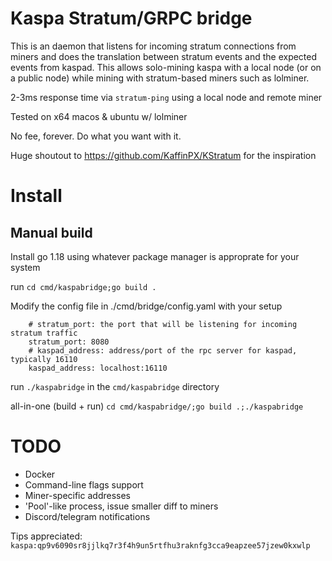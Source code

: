 # Kaspa Stratum/GRPC bridge
This is an daemon that listens for incoming stratum connections from miners and does the translation between stratum events and the expected events from kaspad. This allows solo-mining kaspa with a local node (or on a public node) while mining with stratum-based miners such as lolminer.

2-3ms response time via `stratum-ping` using a local node and remote miner

Tested on x64 macos & ubuntu w/ lolminer

No fee, forever. Do what you want with it. 

Huge shoutout to https://github.com/KaffinPX/KStratum for the inspiration

# Install

## Manual build
Install go 1.18 using whatever package manager is approprate for your system

run `cd cmd/kaspabridge;go build .`

Modify the config file in ./cmd/bridge/config.yaml with your setup
```
    # stratum_port: the port that will be listening for incoming stratum traffic
    stratum_port: 8080
    # kaspad_address: address/port of the rpc server for kaspad, typically 16110
    kaspad_address: localhost:16110
```

run `./kaspabridge` in the `cmd/kaspabridge` directory

all-in-one (build + run) `cd cmd/kaspabridge/;go build .;./kaspabridge`

# TODO
* Docker
* Command-line flags support
* Miner-specific addresses 
* 'Pool'-like process, issue smaller diff to miners
* Discord/telegram notifications




Tips appreciated: `kaspa:qp9v6090sr8jjlkq7r3f4h9un5rtfhu3raknfg3cca9eapzee57jzew0kxwlp`
